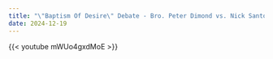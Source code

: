 ```yaml
---
title: "\"Baptism Of Desire\" Debate - Bro. Peter Dimond vs. Nick Santosuosso"
date: 2024-12-19
---
```


{{< youtube mWUo4gxdMoE >}}
